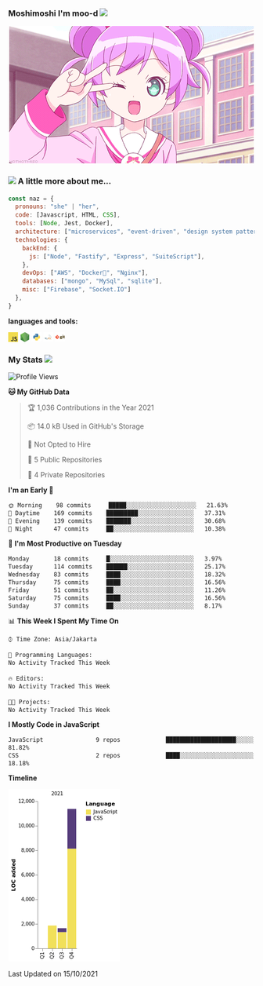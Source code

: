 ### Moshimoshi I'm moo-d <a href="/"><img src="https://media.giphy.com/media/mGcNjsfWAjY5AEZNw6/giphy.gif" width="50"></a>

<p align="center">
  <img src="https://raw.githubusercontent.com/moo-d/moo-d/main/assets/Readme/hewhe.gif">
</p>

### <img src="https://media.giphy.com/media/VgCDAzcKvsR6OM0uWg/giphy.gif" width="50"> A little more about me...

```js
const naz = {
  pronouns: "she" | "her",
  code: [Javascript, HTML, CSS],
  tools: [Node, Jest, Docker],
  architecture: ["microservices", "event-driven", "design system pattern"]
  technologies: {
    backEnd: {
      js: ["Node", "Fastify", "Express", "SuiteScript"],
    },
    devOps: ["AWS", "Docker🐳", "Nginx"],
    databases: ["mongo", "MySql", "sqlite"],
    misc: ["Firebase", "Socket.IO"]
  },
}
```

**languages and tools:**  

<code><img height="20" src="https://raw.githubusercontent.com/github/explore/80688e429a7d4ef2fca1e82350fe8e3517d3494d/topics/javascript/javascript.png"></code>
<code><img height="20" src="https://raw.githubusercontent.com/github/explore/80688e429a7d4ef2fca1e82350fe8e3517d3494d/topics/nodejs/nodejs.png"></code>
<code><img height="20" src="https://raw.githubusercontent.com/github/explore/80688e429a7d4ef2fca1e82350fe8e3517d3494d/topics/python/python.png"></code>
<code><img height="20" src="https://raw.githubusercontent.com/github/explore/80688e429a7d4ef2fca1e82350fe8e3517d3494d/topics/mysql/mysql.png"></code>
<code><img height="20" src="https://raw.githubusercontent.com/github/explore/80688e429a7d4ef2fca1e82350fe8e3517d3494d/topics/git/git.png"></code>

### My Stats <img src="https://media.giphy.com/media/iY8CRBdQXODJSCERIr/giphy.gif" width="30">

<!--START_SECTION:waka-->
![Profile Views](http://img.shields.io/badge/Profile%20Views-247-blue)

**🐱 My GitHub Data** 

> 🏆 1,036 Contributions in the Year 2021
 > 
> 📦 14.0 kB Used in GitHub's Storage 
 > 
> 🚫 Not Opted to Hire
 > 
> 📜 5 Public Repositories 
 > 
> 🔑 4 Private Repositories  
 > 
**I'm an Early 🐤** 

```text
🌞 Morning    98 commits     █████░░░░░░░░░░░░░░░░░░░░   21.63% 
🌆 Daytime    169 commits    █████████░░░░░░░░░░░░░░░░   37.31% 
🌃 Evening    139 commits    ███████░░░░░░░░░░░░░░░░░░   30.68% 
🌙 Night      47 commits     ██░░░░░░░░░░░░░░░░░░░░░░░   10.38%

```
📅 **I'm Most Productive on Tuesday** 

```text
Monday       18 commits     █░░░░░░░░░░░░░░░░░░░░░░░░   3.97% 
Tuesday      114 commits    ██████░░░░░░░░░░░░░░░░░░░   25.17% 
Wednesday    83 commits     ████░░░░░░░░░░░░░░░░░░░░░   18.32% 
Thursday     75 commits     ████░░░░░░░░░░░░░░░░░░░░░   16.56% 
Friday       51 commits     ██░░░░░░░░░░░░░░░░░░░░░░░   11.26% 
Saturday     75 commits     ████░░░░░░░░░░░░░░░░░░░░░   16.56% 
Sunday       37 commits     ██░░░░░░░░░░░░░░░░░░░░░░░   8.17%

```


📊 **This Week I Spent My Time On** 

```text
⌚︎ Time Zone: Asia/Jakarta

💬 Programming Languages: 
No Activity Tracked This Week

🔥 Editors: 
No Activity Tracked This Week

🐱‍💻 Projects: 
No Activity Tracked This Week

```

**I Mostly Code in JavaScript** 

```text
JavaScript               9 repos             ████████████████████░░░░░   81.82% 
CSS                      2 repos             ████░░░░░░░░░░░░░░░░░░░░░   18.18%

```


**Timeline**

![Chart not found](https://raw.githubusercontent.com/moo-d/moo-d/main/charts/bar_graph.png) 


 Last Updated on 15/10/2021
<!--END_SECTION:waka-->
